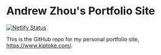 # Andrew Zhou's Portfolio Site

[![Netlify Status](https://api.netlify.com/api/v1/badges/2728f368-5b5c-42a7-8cb0-423a85b1190b/deploy-status)](https://app.netlify.com/sites/kiptoke/deploys)

This is the GitHub repo for my personal portfolio site, https://www.kiptoke.com/.
